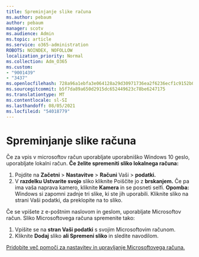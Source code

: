 ```yaml
---
title: Spreminjanje slike računa
ms.author: pebaum
author: pebaum
manager: scotv
ms.audience: Admin
ms.topic: article
ms.service: o365-administration
ROBOTS: NOINDEX, NOFOLLOW
localization_priority: Normal
ms.collection: Adm_O365
ms.custom:
- "9001439"
- "3437"
ms.openlocfilehash: 728a96a1ebfa3e064128a29d30971736ea2f6236ecf1c9152b0a542efdc032e2
ms.sourcegitcommit: b5f7da89a650d2915dc652449623c78be6247175
ms.translationtype: MT
ms.contentlocale: sl-SI
ms.lasthandoff: 08/05/2021
ms.locfileid: "54018779"
---
```

# <a name="change-account-picture"></a>Spreminjanje slike računa

Če za vpis v microsoftov račun uporabljate uporabniško Windows 10 geslo, uporabljate lokalni račun. **Če želite spremeniti sliko lokalnega računa:**

1. Pojdite na **Začetni**  >  **Nastavitve**  >  **Računi** Vaši  >  **podatki.**
2. V **razdelku Ustvarite svojo** sliko kliknite Poiščite jo z **brskanjem.** Če pa ima vaša naprava kamero, kliknite **Kamera** in se posneti selfi. 
    **Opomba:** Windows si zapomni zadnje tri slike, ki ste jih uporabili. Kliknite sliko na strani Vaši podatki, da preklopite na to sliko.

Če se vpišete z e-poštnim naslovom in geslom, uporabljate Microsoftov račun. Sliko Microsoftovega računa spremenite tako:

1. Vpišite se na **stran Vaši podatki** s svojim Microsoftovim računom.
2. Kliknite **Dodaj** sliko **ali Spremeni sliko** in sledite navodilom.

[Pridobite več pomoči za nastavitev in upravljanje Microsoftovega računa.](https://support.microsoft.com/products/microsoft-account?category=manage-account)
